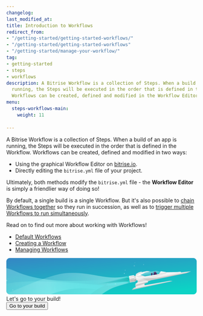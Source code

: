 ```yaml
---
changelog:
last_modified_at:
title: Introduction to Workflows
redirect_from:
- "/getting-started/getting-started-workflows/"
- "/getting-started/getting-started-workflows"
- "/getting-started/manage-your-workflow/"
tag:
- getting-started
- steps
- workflows
description: A Bitrise Workflow is a collection of Steps. When a build of an app is
  running, the Steps will be executed in the order that is defined in the Workflow.
  Workflows can be created, defined and modified in the Workflow Editor.
menu:
  steps-workflows-main:
    weight: 11

---
```

A Bitrise Workflow is a collection of Steps. When a build of an app is running, the Steps will be executed in the order that is defined in the Workflow. Workflows can be created, defined and modified in two ways:

* Using the graphical Workflow Editor on [bitrise.io](https://www.bitrise.io).
* Directly editing the `bitrise.yml` file of your project.

Ultimately, both methods modify the `bitrise.yml` file - the **Workflow Editor** is simply a friendlier way of doing so!

By default, a single build is a single Workflow. But it's also possible to [chain Workflows together](/getting-started/getting-started-Workflows#chain-workflows-together) so they run in succession, as well as to [trigger multiple Workflows to run simultaneously](/builds/triggering-builds/trigger-multiple-workflows).

Read on to find out more about working with Workflows!

* [Default Workflows](/steps-and-workflows/default-workflows/)
* [Creating a Workflow](/steps-and-workflows/creating-workflows/)
* [Managing Workflows](/steps-and-workflows/managing-workflows/)

<div class="banner"> <img src="/assets/images/banner-bg-888x170.png" style="border: none;"> <div class="deploy-text">Let's go to your build!</div> <a target="_blank" href="https://app.bitrise.io/dashboard/builds"><button class="button">Go to your build</button></a> </div>